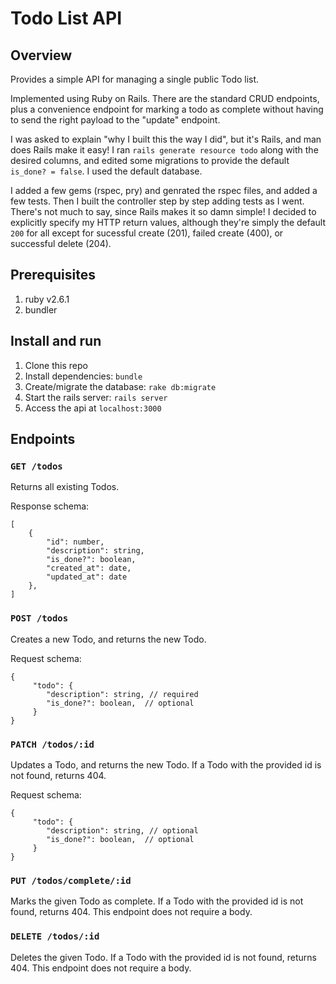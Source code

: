 # Todo List API

## Overview
Provides a simple API for managing a single public Todo list.

Implemented using Ruby on Rails. There are the standard CRUD endpoints, plus a convenience endpoint for marking a todo as complete without having to send the right payload to the "update" endpoint.

I was asked to explain "why I built this the way I did", but it's Rails, and man does Rails make it easy! I ran `rails generate resource todo` along with the desired columns, and edited some migrations to provide the default `is_done? = false`. I used the default database.

I added a few gems (rspec, pry) and genrated the rspec files, and added a few tests. Then I built the controller step by step adding tests as I went. There's not much to say, since Rails makes it so damn simple! I decided to explicitly specify my HTTP return values, although they're simply the default `200` for all except for sucessful create (201), failed create (400), or successful delete (204).

## Prerequisites
1. ruby v2.6.1
2. bundler
## Install and run

1. Clone this repo
2. Install dependencies: `bundle`
3. Create/migrate the database: `rake db:migrate`
4. Start the rails server: `rails server`
5. Access the api at `localhost:3000`

## Endpoints

### `GET /todos`
Returns all existing Todos.

Response schema:
```
[
    {
        "id": number,
        "description": string,
        "is_done?": boolean,
        "created_at": date,
        "updated_at": date
    },
]
```

### `POST /todos`
Creates a new Todo, and returns the new Todo.

Request schema:
```
{ 
     "todo": {
        "description": string, // required
        "is_done?": boolean,  // optional
     }
}
```

### `PATCH /todos/:id`
Updates a Todo, and returns the new Todo.
If a Todo with the provided id is not found, returns 404.

Request schema:
```
{ 
     "todo": {
        "description": string, // optional
        "is_done?": boolean,  // optional
     }
}
```

### `PUT /todos/complete/:id`
Marks the given Todo as complete.
If a Todo with the provided id is not found, returns 404.
This endpoint does not require a body.

### `DELETE /todos/:id`
Deletes the given Todo.
If a Todo with the provided id is not found, returns 404.
This endpoint does not require a body.